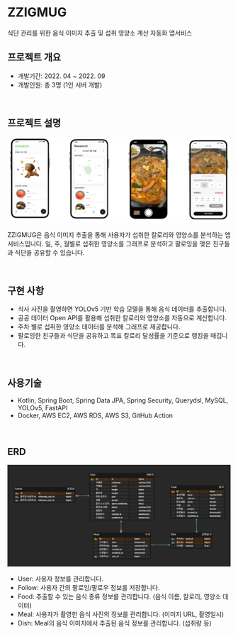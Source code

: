 # ZZIGMUG
식단 관리를 위한 음식 이미지 추출 및 섭취 영양소 계산 자동화 앱서비스

## 프로젝트 개요

- 개발기간: 2022. 04 ~ 2022. 09
- 개발인원: 총 3명 (1인 서버 개발)

<br>

## 프로젝트 설명

<img src="https://github.com/ZZIGMUG/ZZIGMUG-Server/blob/main/images/zzigmug_mockup.png" alt="zzigmug-mockup" border="0" width="1000px" />


ZZIGMUG은 음식 이미지 추출을 통해 사용자가 섭취한 칼로리와 영양소를 분석하는 앱서비스입니다. 
일, 주, 월별로 섭취한 영양소를 그래프로 분석하고 팔로잉을 맺은 친구들과 식단을 공유할 수 있습니다. 

<br>

## 구현 사항
- 식사 사진을 촬영하면 YOLOv5 기반 학습 모델을 통해 음식 데이터를 추출합니다.
- 공공 데이터 Open API를 활용해 섭취한 칼로리와 영양소를 자동으로 계산합니다.
- 주차 별로 섭취한 영양소 데이터를 분석해 그래프로 제공합니다.
- 팔로잉한 친구들과 식단을 공유하고 목표 칼로리 달성률을 기준으로 랭킹을 매깁니다.

<br>

## 사용기술

- Kotlin, Spring Boot, Spring Data JPA, Spring Security, Querydsl, MySQL, YOLOv5, FastAPI
- Docker, AWS EC2, AWS RDS, AWS S3, GitHub Action

<br>

## ERD

<img src="https://github.com/ZZIGMUG/ZZIGMUG-Server/blob/main/images/zzigmug_erd.png" alt="zzigmug-erd" border="0"/>

- User: 사용자 정보를 관리합니다.
- Follow: 사용자 간의 팔로잉/팔로우 정보를 저장합니다.
- Food: 추출할 수 있는 음식 종류 정보를 관리합니다. (음식 이름, 칼로리, 영양소 데이터)
- Meal: 사용자가 촬영한 음식 사진의 정보를 관리합니다. (이미지 URL, 촬영일시)
- Dish: Meal의 음식 이미지에서 추출된 음식 정보를 관리합니다. (섭취량 등)
